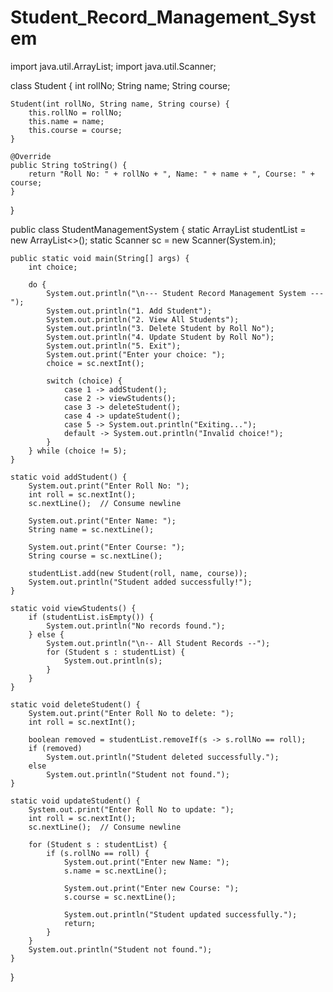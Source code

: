 # Student_Record_Management_System
import java.util.ArrayList;
import java.util.Scanner;

class Student {
    int rollNo;
    String name;
    String course;

    Student(int rollNo, String name, String course) {
        this.rollNo = rollNo;
        this.name = name;
        this.course = course;
    }

    @Override
    public String toString() {
        return "Roll No: " + rollNo + ", Name: " + name + ", Course: " + course;
    }
}

public class StudentManagementSystem {
    static ArrayList<Student> studentList = new ArrayList<>();
    static Scanner sc = new Scanner(System.in);

    public static void main(String[] args) {
        int choice;

        do {
            System.out.println("\n--- Student Record Management System ---");
            System.out.println("1. Add Student");
            System.out.println("2. View All Students");
            System.out.println("3. Delete Student by Roll No");
            System.out.println("4. Update Student by Roll No");
            System.out.println("5. Exit");
            System.out.print("Enter your choice: ");
            choice = sc.nextInt();

            switch (choice) {
                case 1 -> addStudent();
                case 2 -> viewStudents();
                case 3 -> deleteStudent();
                case 4 -> updateStudent();
                case 5 -> System.out.println("Exiting...");
                default -> System.out.println("Invalid choice!");
            }
        } while (choice != 5);
    }

    static void addStudent() {
        System.out.print("Enter Roll No: ");
        int roll = sc.nextInt();
        sc.nextLine();  // Consume newline

        System.out.print("Enter Name: ");
        String name = sc.nextLine();

        System.out.print("Enter Course: ");
        String course = sc.nextLine();

        studentList.add(new Student(roll, name, course));
        System.out.println("Student added successfully!");
    }

    static void viewStudents() {
        if (studentList.isEmpty()) {
            System.out.println("No records found.");
        } else {
            System.out.println("\n-- All Student Records --");
            for (Student s : studentList) {
                System.out.println(s);
            }
        }
    }

    static void deleteStudent() {
        System.out.print("Enter Roll No to delete: ");
        int roll = sc.nextInt();

        boolean removed = studentList.removeIf(s -> s.rollNo == roll);
        if (removed)
            System.out.println("Student deleted successfully.");
        else
            System.out.println("Student not found.");
    }

    static void updateStudent() {
        System.out.print("Enter Roll No to update: ");
        int roll = sc.nextInt();
        sc.nextLine();  // Consume newline

        for (Student s : studentList) {
            if (s.rollNo == roll) {
                System.out.print("Enter new Name: ");
                s.name = sc.nextLine();

                System.out.print("Enter new Course: ");
                s.course = sc.nextLine();

                System.out.println("Student updated successfully.");
                return;
            }
        }
        System.out.println("Student not found.");
    }
}
